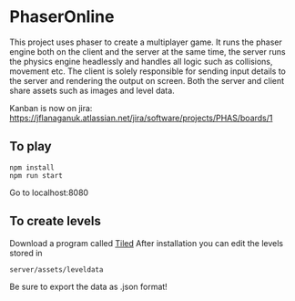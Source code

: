 # PhaserOnline

This project uses phaser to create a multiplayer game.
It runs the phaser engine both on the client and the server at the same time, the server runs the physics engine headlessly and handles all logic such as collisions, movement etc.
The client is solely responsible for sending input details to the server and rendering the output on screen.
Both the server and client share assets such as images and level data.

Kanban is now on jira: https://jflanaganuk.atlassian.net/jira/software/projects/PHAS/boards/1

## To play

```
npm install
npm run start
```

Go to localhost:8080

## To create levels

Download a program called [Tiled](https://www.mapeditor.org/)
After installation you can edit the levels stored in
```
server/assets/leveldata
```
Be sure to export the data as .json format!
